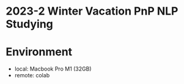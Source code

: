 # 2023-2 Winter Vacation PnP NLP Studying

# Environment
* local: Macbook Pro M1 (32GB)
* remote: colab